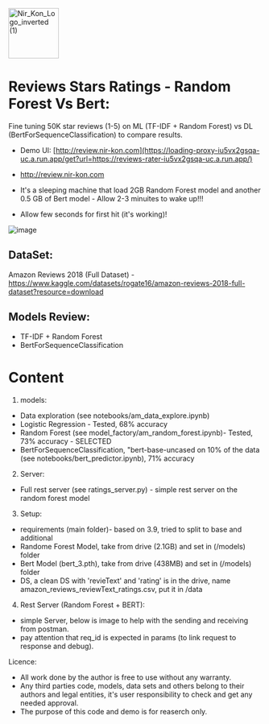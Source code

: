 <p align="left">
<!--   <img src="https://github.com/konnir/x_grammar_spelling/assets/119952960/f415aef0-dd6b-4223-81be-9ce5d677b53a" alt="anyword_logo" width="150" style="margin-left: 50px;"/> -->
  <img src="https://github.com/konnir/x_grammar_spelling/assets/119952960/aaae3161-5d93-4e82-87bf-1ac468f1817a" alt="Nir_Kon_Logo_inverted (1)" width="100"/>
</p>

# Reviews Stars Ratings - Random Forest Vs Bert: 
Fine tuning 50K star reviews (1-5) on ML (TF-IDF + Random Forest) vs DL (BertForSequenceClassification) to compare results.

- Demo UI: [http://review.nir-kon.com](https://loading-proxy-iu5vx2gsqa-uc.a.run.app/get?url=https://reviews-rater-iu5vx2gsqa-uc.a.run.app/)
- <a href="https://loading-proxy-iu5vx2gsqa-uc.a.run.app/get?url=https://x-grammar-spelling-cpu-gcp-iu5vx2gsqa-uc.a.run.app/" target="_blank">http://review.nir-kon.com</a>

- It's a sleeping machine that load 2GB Random Forest model and another 0.5 GB of Bert model - Allow 2-3 minuites to wake up!!!
- Allow few seconds for first hit (it's working)!

![image](https://github.com/konnir/reviews_star_ratings_random_forest_vs_bert/assets/119952960/c7ccbae0-3bfc-4634-87e5-3808abca5ed3)

## DataSet:
Amazon Reviews 2018 (Full Dataset) - https://www.kaggle.com/datasets/rogate16/amazon-reviews-2018-full-dataset?resource=download

## Models Review:
- TF-IDF + Random Forest
- BertForSequenceClassification

# Content
1. models:
-  Data exploration (see notebooks/am_data_explore.ipynb)
-  Logistic Regression - Tested, 68% accuracy
-  Random Forest (see model_factory/am_random_forest.ipynb)- Tested, 73% accuracy - SELECTED
-  BertForSequenceClassification, "bert-base-uncased on 10% of the data (see notebooks/bert_predictor.ipynb), 71% accuracy

2. Server:
- Full rest server (see ratings_server.py) - simple rest server on the random forest model

3. Setup:
- requirements (main folder)- based on 3.9, tried to split to base and additional
- Randome Forest Model, take from drive (2.1GB) and set in  (/models) folder
- Bert Model (bert_3.pth), take from drive (438MB) and set in  (/models) folder
- DS, a clean DS with 'revieText' and 'rating' is in the drive, name amazon_reviews_reviewText_ratings.csv, put it in /data

4. Rest Server (Random Forest + BERT):
- simple Server, below is image to help with the sending and receiving from postman.
- pay attention that req_id is expected in params (to link request to response and debug).

Licence:

- All work done by the author is free to use without any warranty.
- Any third parties code, models, data sets and others belong to their authors and legal entities, it's user responsibility to check and get any needed approval.
- The purpose of this code and demo is for reaserch only.

